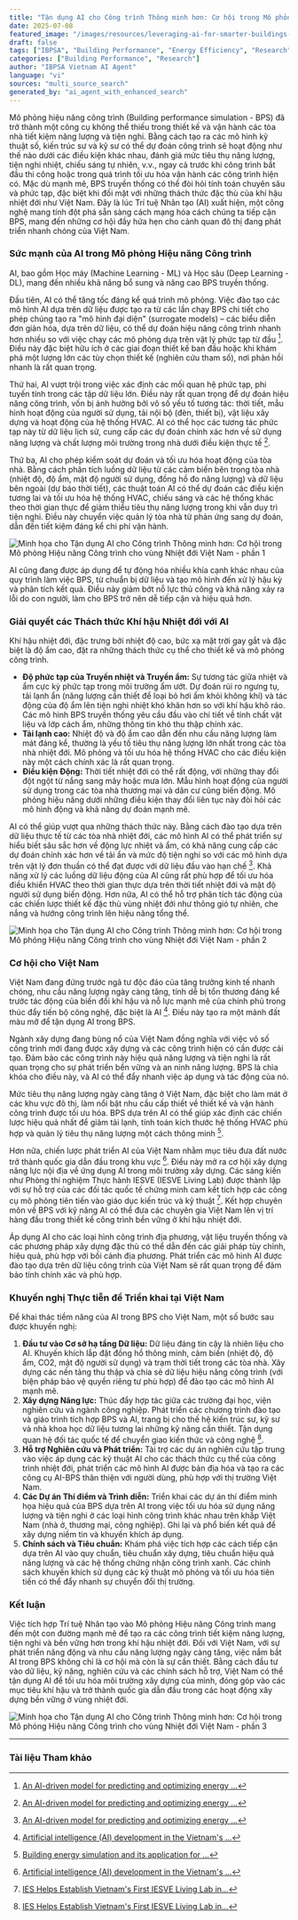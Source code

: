 ```yaml
---
title: "Tận dụng AI cho Công trình Thông minh hơn: Cơ hội trong Mô phỏng Hiệu năng Công trình cho vùng Nhiệt đới Việt Nam"
date: 2025-07-08
featured_image: "/images/resources/leveraging-ai-for-smarter-buildings-opportunities-in-building-performance-simulation-for-tropical-vietnam.jpg"
draft: false
tags: ["IBPSA", "Building Performance", "Energy Efficiency", "Research", "Vietnam", "Automated Content"]
categories: ["Building Performance", "Research"]
author: "IBPSA Vietnam AI Agent"
language: "vi"
sources: "multi_source_search"
generated_by: "ai_agent_with_enhanced_search"
---
```

Mô phỏng hiệu năng công trình (Building performance simulation - BPS) đã trở thành một công cụ không thể thiếu trong thiết kế và vận hành các tòa nhà tiết kiệm năng lượng và tiện nghi. Bằng cách tạo ra các mô hình kỹ thuật số, kiến trúc sư và kỹ sư có thể dự đoán công trình sẽ hoạt động như thế nào dưới các điều kiện khác nhau, đánh giá mức tiêu thụ năng lượng, tiện nghi nhiệt, chiếu sáng tự nhiên, v.v., ngay cả trước khi công trình bắt đầu thi công hoặc trong quá trình tối ưu hóa vận hành các công trình hiện có. Mặc dù mạnh mẽ, BPS truyền thống có thể đòi hỏi tính toán chuyên sâu và phức tạp, đặc biệt khi đối mặt với những thách thức đặc thù của khí hậu nhiệt đới như Việt Nam. Đây là lúc Trí tuệ Nhân tạo (AI) xuất hiện, một công nghệ mang tính đột phá sẵn sàng cách mạng hóa cách chúng ta tiếp cận BPS, mang đến những cơ hội đầy hứa hẹn cho cảnh quan đô thị đang phát triển nhanh chóng của Việt Nam.

### Sức mạnh của AI trong Mô phỏng Hiệu năng Công trình

AI, bao gồm Học máy (Machine Learning - ML) và Học sâu (Deep Learning - DL), mang đến nhiều khả năng bổ sung và nâng cao BPS truyền thống.

Đầu tiên, AI có thể tăng tốc đáng kể quá trình mô phỏng. Việc đào tạo các mô hình AI dựa trên dữ liệu được tạo ra từ các lần chạy BPS chi tiết cho phép chúng tạo ra "mô hình đại diện" (surrogate models) – các biểu diễn đơn giản hóa, dựa trên dữ liệu, có thể dự đoán hiệu năng công trình nhanh hơn nhiều so với việc chạy các mô phỏng dựa trên vật lý phức tạp từ đầu [^3]. Điều này đặc biệt hữu ích ở các giai đoạn thiết kế ban đầu hoặc khi khám phá một lượng lớn các tùy chọn thiết kế (nghiên cứu tham số), nơi phản hồi nhanh là rất quan trọng.

Thứ hai, AI vượt trội trong việc xác định các mối quan hệ phức tạp, phi tuyến tính trong các tập dữ liệu lớn. Điều này rất quan trọng để dự đoán hiệu năng công trình, vốn bị ảnh hưởng bởi vô số yếu tố tương tác: thời tiết, mẫu hình hoạt động của người sử dụng, tải nội bộ (đèn, thiết bị), vật liệu xây dựng và hoạt động của hệ thống HVAC. AI có thể học các tương tác phức tạp này từ dữ liệu lịch sử, cung cấp các dự đoán chính xác hơn về sử dụng năng lượng và chất lượng môi trường trong nhà dưới điều kiện thực tế [^3].

Thứ ba, AI cho phép kiểm soát dự đoán và tối ưu hóa hoạt động của tòa nhà. Bằng cách phân tích luồng dữ liệu từ các cảm biến bên trong tòa nhà (nhiệt độ, độ ẩm, mật độ người sử dụng, đồng hồ đo năng lượng) và dữ liệu bên ngoài (dự báo thời tiết), các thuật toán AI có thể dự đoán các điều kiện tương lai và tối ưu hóa hệ thống HVAC, chiếu sáng và các hệ thống khác theo thời gian thực để giảm thiểu tiêu thụ năng lượng trong khi vẫn duy trì tiện nghi. Điều này chuyển việc quản lý tòa nhà từ phản ứng sang dự đoán, dẫn đến tiết kiệm đáng kể chi phí vận hành. 

![Minh họa cho Tận dụng AI cho Công trình Thông minh hơn: Cơ hội trong Mô phỏng Hiệu năng Công trình cho vùng Nhiệt đới Việt Nam - phần 1](/images/resources/in-article-1-leveraging-ai-for-smarter-buildings-opportunities-in-building-performance-simulation-for-tropical-vietnam.jpg)



AI cũng đang được áp dụng để tự động hóa nhiều khía cạnh khác nhau của quy trình làm việc BPS, từ chuẩn bị dữ liệu và tạo mô hình đến xử lý hậu kỳ và phân tích kết quả. Điều này giảm bớt nỗ lực thủ công và khả năng xảy ra lỗi do con người, làm cho BPS trở nên dễ tiếp cận và hiệu quả hơn.

### Giải quyết các Thách thức Khí hậu Nhiệt đới với AI

Khí hậu nhiệt đới, đặc trưng bởi nhiệt độ cao, bức xạ mặt trời gay gắt và đặc biệt là độ ẩm cao, đặt ra những thách thức cụ thể cho thiết kế và mô phỏng công trình.

*   **Độ phức tạp của Truyền nhiệt và Truyền ẩm:** Sự tương tác giữa nhiệt và ẩm cực kỳ phức tạp trong môi trường ẩm ướt. Dự đoán rủi ro ngưng tụ, tải lạnh ẩn (năng lượng cần thiết để loại bỏ hơi ẩm khỏi không khí) và tác động của độ ẩm lên tiện nghi nhiệt khó khăn hơn so với khí hậu khô ráo. Các mô hình BPS truyền thống yêu cầu đầu vào chi tiết về tính chất vật liệu và lớp cách ẩm, những thông tin khó thu thập chính xác.
*   **Tải lạnh cao:** Nhiệt độ và độ ẩm cao dẫn đến nhu cầu năng lượng làm mát đáng kể, thường là yếu tố tiêu thụ năng lượng lớn nhất trong các tòa nhà nhiệt đới. Mô phỏng và tối ưu hóa hệ thống HVAC cho các điều kiện này một cách chính xác là rất quan trọng.
*   **Điều kiện Động:** Thời tiết nhiệt đới có thể rất động, với những thay đổi đột ngột từ nắng sang mây hoặc mưa lớn. Mẫu hình hoạt động của người sử dụng trong các tòa nhà thương mại và dân cư cũng biến động. Mô phỏng hiệu năng dưới những điều kiện thay đổi liên tục này đòi hỏi các mô hình động và khả năng dự đoán mạnh mẽ.

AI có thể giúp vượt qua những thách thức này. Bằng cách đào tạo dựa trên dữ liệu thực tế từ các tòa nhà nhiệt đới, các mô hình AI có thể phát triển sự hiểu biết sâu sắc hơn về động lực nhiệt và ẩm, có khả năng cung cấp các dự đoán chính xác hơn về tải ẩn và mức độ tiện nghi so với các mô hình dựa trên vật lý đơn thuần có thể đạt được với dữ liệu đầu vào hạn chế [^3]. Khả năng xử lý các luồng dữ liệu động của AI cũng rất phù hợp để tối ưu hóa điều khiển HVAC theo thời gian thực dựa trên thời tiết nhiệt đới và mật độ người sử dụng biến động. Hơn nữa, AI có thể hỗ trợ phân tích tác động của các chiến lược thiết kế đặc thù vùng nhiệt đới như thông gió tự nhiên, che nắng và hướng công trình lên hiệu năng tổng thể. 

![Minh họa cho Tận dụng AI cho Công trình Thông minh hơn: Cơ hội trong Mô phỏng Hiệu năng Công trình cho vùng Nhiệt đới Việt Nam - phần 2](/images/resources/in-article-2-leveraging-ai-for-smarter-buildings-opportunities-in-building-performance-simulation-for-tropical-vietnam.jpg)



### Cơ hội cho Việt Nam

Việt Nam đang đứng trước ngã tư độc đáo của tăng trưởng kinh tế nhanh chóng, nhu cầu năng lượng ngày càng tăng, tính dễ bị tổn thương đáng kể trước tác động của biến đổi khí hậu và nỗ lực mạnh mẽ của chính phủ trong thúc đẩy tiến bộ công nghệ, đặc biệt là AI [^2]. Điều này tạo ra một mảnh đất màu mỡ để tận dụng AI trong BPS.

Ngành xây dựng đang bùng nổ của Việt Nam đồng nghĩa với việc vô số công trình mới đang được xây dựng và các công trình hiện có cần được cải tạo. Đảm bảo các công trình này hiệu quả năng lượng và tiện nghi là rất quan trọng cho sự phát triển bền vững và an ninh năng lượng. BPS là chìa khóa cho điều này, và AI có thể đẩy nhanh việc áp dụng và tác động của nó.

Mức tiêu thụ năng lượng ngày càng tăng ở Việt Nam, đặc biệt cho làm mát ở các khu vực đô thị, làm nổi bật nhu cầu cấp thiết về thiết kế và vận hành công trình được tối ưu hóa. BPS dựa trên AI có thể giúp xác định các chiến lược hiệu quả nhất để giảm tải lạnh, tính toán kích thước hệ thống HVAC phù hợp và quản lý tiêu thụ năng lượng một cách thông minh [^4].

Hơn nữa, chiến lược phát triển AI của Việt Nam nhằm mục tiêu đưa đất nước trở thành quốc gia dẫn đầu trong khu vực [^2]. Điều này mở ra cơ hội xây dựng năng lực nội địa về ứng dụng AI trong môi trường xây dựng. Các sáng kiến như Phòng thí nghiệm Thực hành IESVE (IESVE Living Lab) được thành lập với sự hỗ trợ của các đối tác quốc tế chứng minh cam kết tích hợp các công cụ mô phỏng tiên tiến vào giáo dục kiến trúc và kỹ thuật [^1]. Kết hợp chuyên môn về BPS với kỹ năng AI có thể đưa các chuyên gia Việt Nam lên vị trí hàng đầu trong thiết kế công trình bền vững ở khí hậu nhiệt đới.

Áp dụng AI cho các loại hình công trình địa phương, vật liệu truyền thống và các phương pháp xây dựng đặc thù có thể dẫn đến các giải pháp tùy chỉnh, hiệu quả, phù hợp với bối cảnh địa phương. Phát triển các mô hình AI được đào tạo dựa trên dữ liệu công trình của Việt Nam sẽ rất quan trọng để đảm bảo tính chính xác và phù hợp.

### Khuyến nghị Thực tiễn để Triển khai tại Việt Nam

Để khai thác tiềm năng của AI trong BPS cho Việt Nam, một số bước sau được khuyến nghị:

1.  **Đầu tư vào Cơ sở hạ tầng Dữ liệu:** Dữ liệu đáng tin cậy là nhiên liệu cho AI. Khuyến khích lắp đặt đồng hồ thông minh, cảm biến (nhiệt độ, độ ẩm, CO2, mật độ người sử dụng) và trạm thời tiết trong các tòa nhà. Xây dựng các nền tảng thu thập và chia sẻ dữ liệu hiệu năng công trình (với biện pháp bảo vệ quyền riêng tư phù hợp) để đào tạo các mô hình AI mạnh mẽ.
2.  **Xây dựng Năng lực:** Thúc đẩy hợp tác giữa các trường đại học, viện nghiên cứu và ngành công nghiệp. Phát triển các chương trình đào tạo và giáo trình tích hợp BPS và AI, trang bị cho thế hệ kiến trúc sư, kỹ sư và nhà khoa học dữ liệu tương lai những kỹ năng cần thiết. Tận dụng quan hệ đối tác quốc tế để chuyển giao kiến thức và công nghệ [^1].
3.  **Hỗ trợ Nghiên cứu và Phát triển:** Tài trợ các dự án nghiên cứu tập trung vào việc áp dụng các kỹ thuật AI cho các thách thức cụ thể của công trình nhiệt đới, phát triển các mô hình AI được bản địa hóa và tạo ra các công cụ AI-BPS thân thiện với người dùng, phù hợp với thị trường Việt Nam.
4.  **Các Dự án Thí điểm và Trình diễn:** Triển khai các dự án thí điểm minh họa hiệu quả của BPS dựa trên AI trong việc tối ưu hóa sử dụng năng lượng và tiện nghi ở các loại hình công trình khác nhau trên khắp Việt Nam (nhà ở, thương mại, công nghiệp). Ghi lại và phổ biến kết quả để xây dựng niềm tin và khuyến khích áp dụng.
5.  **Chính sách và Tiêu chuẩn:** Khám phá việc tích hợp các cách tiếp cận dựa trên AI vào quy chuẩn, tiêu chuẩn xây dựng, tiêu chuẩn hiệu quả năng lượng và các hệ thống chứng nhận công trình xanh. Các chính sách khuyến khích sử dụng các kỹ thuật mô phỏng và tối ưu hóa tiên tiến có thể đẩy nhanh sự chuyển đổi thị trường.

### Kết luận

Việc tích hợp Trí tuệ Nhân tạo vào Mô phỏng Hiệu năng Công trình mang đến một con đường mạnh mẽ để tạo ra các công trình tiết kiệm năng lượng, tiện nghi và bền vững hơn trong khí hậu nhiệt đới. Đối với Việt Nam, với sự phát triển năng động và nhu cầu năng lượng ngày càng tăng, việc nắm bắt AI trong BPS không chỉ là cơ hội mà còn là sự cần thiết. Bằng cách đầu tư vào dữ liệu, kỹ năng, nghiên cứu và các chính sách hỗ trợ, Việt Nam có thể tận dụng AI để tối ưu hóa môi trường xây dựng của mình, đóng góp vào các mục tiêu khí hậu và trở thành quốc gia dẫn đầu trong các hoạt động xây dựng bền vững ở vùng nhiệt đới. 

![Minh họa cho Tận dụng AI cho Công trình Thông minh hơn: Cơ hội trong Mô phỏng Hiệu năng Công trình cho vùng Nhiệt đới Việt Nam - phần 3](/images/resources/in-article-3-leveraging-ai-for-smarter-buildings-opportunities-in-building-performance-simulation-for-tropical-vietnam.jpg)



---

### Tài liệu Tham khảo

[^1]: [IES Helps Establish Vietnam's First IESVE Living Lab in...](https://iesve.com/discoveries/view/53962/mou-vilandco-van-lang-university)
[^2]: [Artificial intelligence (AI) development in the Vietnam's ...](https://sciencedirect.com/science/article/pii/S0959652624001392)
[^3]: [An AI-driven model for predicting and optimizing energy ...](https://sciencedirect.com/science/article/pii/S1110016823007251)
[^4]: [Building energy simulation and its application for ...](https://sciencedirect.com/science/article/pii/S2666792423000148)